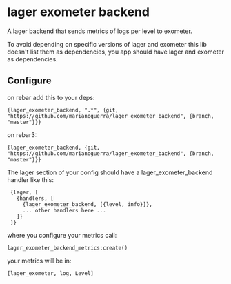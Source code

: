 lager exometer backend
======================

A lager backend that sends metrics of logs per level to exometer.

To avoid depending on specific versions of lager and exometer this lib
doesn't list them as dependencies, you app should have lager and exometer
as dependencies.

Configure
---------

on rebar add this to your deps:

    {lager_exometer_backend, ".*", {git, "https://github.com/marianoguerra/lager_exometer_backend", {branch, "master"}}}

on rebar3:

    {lager_exometer_backend, {git, "https://github.com/marianoguerra/lager_exometer_backend", {branch, "master"}}}

The lager section of your config should have a lager_exometer_backend
handler like this:

     {lager, [
       {handlers, [
         {lager_exometer_backend, [{level, info}]},
         ... other handlers here ...
       ]}
     ]}

where you configure your metrics call:

    lager_exometer_backend_metrics:create()

your metrics will be in:

    [lager_exometer, log, Level]
